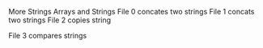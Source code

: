 More Strings Arrays and Strings
File 0 concates two strings
File 1 concats two strings
File 2 copies string

File 3 compares strings
